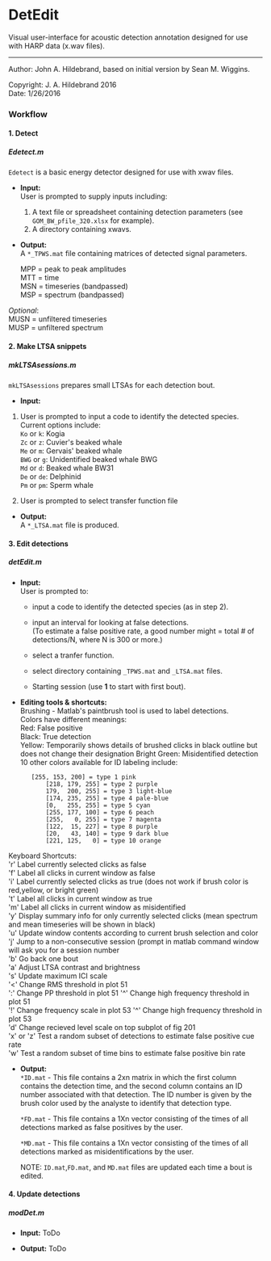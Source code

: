 # DetEdit

Visual user-interface for acoustic detection annotation designed for use with HARP data (x.wav files).

----------
Author: John A. Hildebrand, based on initial version by Sean M. Wiggins.

Copyright: J. A. Hildebrand 2016  
Date: 1/26/2016


### Workflow

#### 1. Detect

##### Edetect.m  
  `Edetect` is a basic energy detector designed for use with xwav files.
  
  - **Input:**  
    User is prompted to supply inputs including:  
     1. A text file or spreadsheet containing detection parameters (see `GOM_BW_pfile_320.xlsx` for example).  
     2. A directory containing xwavs.
    
  - **Output:**  
   A `*_TPWS.mat` file containing matrices of detected signal parameters.

     MPP = peak to peak amplitudes  
     MTT = time  
     MSN = timeseries (bandpassed)  
     MSP = spectrum (bandpassed)  

  *Optional*:  
     MUSN = unfiltered timeseries  
     MUSP = unfiltered spectrum  

#### 2. Make LTSA snippets

##### mkLTSAsessions.m  
  `mkLTSAsessions` prepares small LTSAs for each detection bout.  

  - **Input:**  
   1. User is prompted to input a code to identify the detected species.  
     Current options include:  
     `Ko` or `k`: Kogia  
     `Zc` or `z`: Cuvier's beaked whale  
     `Me` or `m`: Gervais' beaked whale  
     `BWG` or `g`: Unidentified beaked whale BWG  
     `Md` or `d`: Beaked whale BW31  
     `De` or `de`: Delphinid  
     `Pm` or `pm`: Sperm whale

   2. User is prompted to select transfer function file  

  - **Output:**  
   A `*_LTSA.mat` file is produced.

#### 3. Edit detections

##### detEdit.m

   - **Input:**  
   User is prompted to:  
     * input a code to identify the detected species (as in step 2).  
     * input an interval for looking at false detections.  
     (To estimate a false positive rate, a good number might = total # of detections/N, where N is 300 or more.)  

     * select a tranfer function.   
     * select directory containing `_TPWS.mat` and `_LTSA.mat` files.  
     * Starting session (use **1** to start with first bout).  

   - **Editing tools & shortcuts:**  
  	Brushing - Matlab's paintbrush tool is used to label detections.  
  	Colors have different meanings:  
        	Red:  False positive  
		Black:  True detection  
		Yellow: Temporarily shows details of brushed clicks in black outline but does not change their designation 
		Bright Green:  Misidentified detection  
		10 other colors available for ID labeling include:  

			[255, 153, 200] = type 1 pink  
    			[218, 179, 255] = type 2 purple  
    			179,  200, 255] = type 3 light-blue  
    			[174, 235, 255] = type 4 pale-blue  
    			[0,   255, 255] = type 5 cyan  
    			[255, 177, 100] = type 6 peach  
    			[255,   0, 255] = type 7 magenta  
    			[122,  15, 227] = type 8 purple  
    			[20,   43, 140] = type 9 dark blue  
    			[221, 125,   0] = type 10 orange  


   Keyboard Shortcuts:  
	'r' Label currently selected clicks as false  
	'f' Label all clicks in current window as false  
	'i' Label currently selected clicks as true (does not work if brush color is red,yellow, or bright green)  
	't' Label all clicks in current window as true  
	'm' Label all clicks in current window as misidentified  
	'y' Display summary info for only currently selected clicks (mean spectrum and mean timeseries will be shown in black)  
	'u' Update window contents according to current brush selection and color  
	'j' Jump to a non-consecutive session (prompt in matlab command window will ask you for a session number  
	'b' Go back one bout  
	'a' Adjust LTSA contrast and brightness  
	's' Update maximum ICI scale  
	'<' Change RMS threshold in plot 51  
	':' Change PP threshold in plot 51 
	'^' Change high frequency threshold in plot 51  
	'!' Change frequency scale in plot 53
	'^' Change high frequency threshold in plot 53  
     	'd' Change recieved level scale on top subplot of fig 201  
    	'x' or 'z' Test a random subset of detections to estimate false positive cue rate  
    	'w' Test a random subset of time bins to estimate false positive bin rate  

   - **Output:**  
     `*ID.mat` - This file contains a 2xn matrix in which the first column contains the detection time, and the second column contains an ID number associated with that detection. The ID number is given by the brush color used by the analyste to identify that detection type.  

     `*FD.mat` - This file contains a 1Xn vector consisting of the times of all detections marked as false positives by the user.  

     `*MD.mat` - This file contains a 1Xn vector consisting of the times of all detections marked as misidentifications by the user.  

     NOTE: `ID.mat`,`FD.mat`, and `MD.mat` files are updated each time a bout is edited.

#### 4. Update detections

##### modDet.m

   - **Input:**
  ToDo

   - **Output:**
  ToDo
